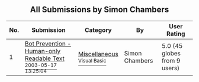 ﻿<div align="center">

## All Submissions by Simon Chambers

</div>

No.  | Submission | Category | By   | User Rating
---- | ---------- | -------- | ---- | -----------
1 | [Bot Prevention \- Human\-only Readable Text<br /><sup>2003-05-17 13:25:04</sup>](https://github.com/Planet-Source-Code/simon-chambers-bot-prevention-human-only-readable-text__1-45544) | [Miscellaneous<br /><sup>Visual Basic</sup>](../ByCategory/miscellaneous__1-1.md) | Simon Chambers | 5.0 (45 globes from 9 users)
